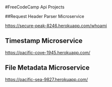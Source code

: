#FreeCodeCamp Api Projects

##Request Header Parser Microservice

https://secure-peak-8246.herokuapp.com/whoami

## Timestamp Microservice

https://pacific-cove-1945.herokuapp.com/

## File Metadata Microservice

https://pacific-sea-9827.herokuapp.com/